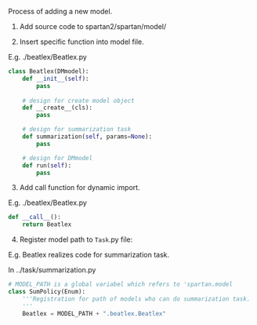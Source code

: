 Process of adding a new model.

1. Add source code to spartan2/spartan/model/

2. Insert specific function into model file.

E.g. ./beatlex/Beatlex.py

``` python
class Beatlex(DMmodel):
    def __init__(self):
        pass
    
    # design for create model object
    def __create__(cls):
        pass

    # design for summarization task
    def summarization(self, params=None):
        pass

    # design for DMmodel
    def run(self):
        pass
```

3. Add call function for dynamic import.

E.g. ./beatlex/Beatlex.py

```python
def __call__():
    return Beatlex
```

4. Register model path to `Task`.py file:

E.g. Beatlex realizes code for summarization task.

In ../task/summarization.py

```python
# MODEL_PATH is a global variabel which refers to 'spartan.model
class SumPolicy(Enum):
    '''Registration for path of models who can do summarization task.
    '''
    Beatlex = MODEL_PATH + ".beatlex.Beatlex"
```
